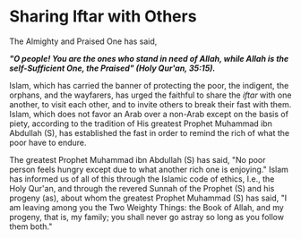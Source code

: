 Sharing Iftar with Others
=========================

The Almighty and Praised One has said,

***"O people! You are the ones who stand in need of Allah, while Allah
is the self-Sufficient One, the Praised" (Holy Qur'an, 35:15).***

Islam, which has carried the banner of protecting the poor, the
indigent, the orphans, and the wayfarers, has urged the faithful to
share the *iftar* with one another, to visit each other, and to invite
others to break their fast with them. Islam, which does not favor an
Arab over a non-Arab except on the basis of piety, according to the
tradition of His greatest Prophet Muhammad ibn Abdullah (S), has
established the fast in order to remind the rich of what the poor have
to endure.

The greatest Prophet Muhammad ibn Abdullah (S) has said, "No poor person
feels hungry except due to what another rich one is enjoying." Islam has
informed us of all of this through the Islamic code of ethics, I.e., the
Holy Qur'an, and through the revered Sunnah of the Prophet (S) and his
progeny (as), about whom the greatest Prophet Muhammad (S) has said, "I
am leaving among you the Two Weighty Things: the Book of Allah, and my
progeny, that is, my family; you shall never go astray so long as you
follow them both."


